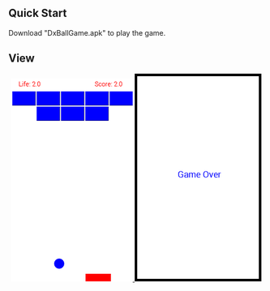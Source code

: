 ## Quick Start
Download "DxBallGame.apk" to play the game.

## View
<div align="center">
  
  <a target="_blank" href="https://github.com/AsifNoman/DxBall/blob/master/pic1.png">
    <img src="https://github.com/AsifNoman/DxBall/blob/master/pic1.png" alt="pic1" width="auto" height="400">
  </a>

  <a target="_blank" href="https://github.com/AsifNoman/DxBall/blob/master/pic2.png">
    <img style="border:5px solid black;" src="https://github.com/AsifNoman/DxBall/blob/master/pic2.png" alt="pic2" width="auto" height="400">
  </a>
  
</div>

